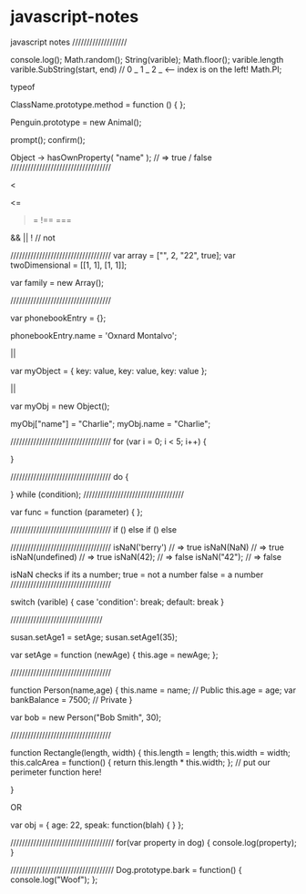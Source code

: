 javascript-notes
================

javascript notes
///////////////////

console.log();
Math.random();
String(varible);
Math.floor();
varible.length
varible.SubString(start, end) // 0 _ 1 _ 2 _ <-- index is on the left!
Math.PI;

typeof

ClassName.prototype.method = function () { };

Penguin.prototype = new Animal();

prompt();
confirm();


Object
-> hasOwnProperty( "name" ); // => true / false
///////////////////////////////////

<
>
<=
>=
!==
===

&&
||
! // not

///////////////////////////////////
var array = ["", 2, "22", true];
var twoDimensional = [[1, 1], [1, 1]];

var family = new Array();

///////////////////////////////////

var phonebookEntry = {};

phonebookEntry.name = 'Oxnard Montalvo';

|| 

var myObject = {
    key: value,
    key: value,
    key: value
};

||

var myObj = new Object();

myObj["name"] = "Charlie";
myObj.name = "Charlie";

///////////////////////////////////
for (var i = 0; i < 5; i++)
{

}

///////////////////////////////////
do {


} while (condition);
///////////////////////////////////

var func = function (parameter) {
};

///////////////////////////////////
if ()
else if ()
else


///////////////////////////////////
isNaN('berry') // => true
isNaN(NaN) // => true
isNaN(undefined) // => true
isNaN(42);  // => false
isNaN("42"); // => false

isNaN checks if its a number;
true = not a number
false = a number
///////////////////////////////////

switch (varible)
{
case 'condition':
  break;
default:
  break
}

////////////////////////////////

susan.setAge1 = setAge;
susan.setAge1(35);

var setAge = function (newAge) {
  this.age = newAge;
};

///////////////////////////////////

function Person(name,age) {
  this.name = name; // Public
  this.age = age;
  var bankBalance = 7500; // Private
}

var bob = new Person("Bob Smith", 30);

///////////////////////////////////

function Rectangle(length, width) {
  this.length = length;
  this.width = width;
  this.calcArea = function() {
      return this.length * this.width;
  };
  // put our perimeter function here!
  
}

OR

var obj = {
  age: 22,
  speak: function(blah) {
}
};

////////////////////////////////////
for(var property in dog) {
console.log(property);
}

////////////////////////////////////
Dog.prototype.bark = function() {
  console.log("Woof");
};


